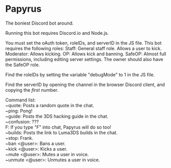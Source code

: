 # Papyrus
The boniest Discord bot around.

Running this bot requires Discord.io and Node.js.

You must set the oAuth token, roleIDs, and serverID in the JS file. This bot requires the following roles:
Staff: General staff role. Allows a user to kick.
Moderator: Allows kicking.
OP: Allows kick and banning.
SafeOP: Almost full permissions, including editing server settings.
The owner should also have the SafeOP role.

Find the roleIDs by setting the variable "debugMode" to 1 in the JS file.

Find the serverID by opening the channel in the browser Discord client, and copying the *first* number.

Command list:    
~quote: Posts a random quote in the chat.    
~ping: Pong!    
~guide: Posts the 3DS hacking guide in the chat.    
~confusion: ???    
F: If you type "F" into chat, Papyrus will do so too!    
~builds: Posts the link to Luma3DS builds in the chat.    
~stop: Frank.    
~ban <@user>: Bans a user.    
~kick <@user>: Kicks a user.    
~mute <@user>: Mutes a user in voice.    
~unmute <@user>: Unmutes a user in voice.
